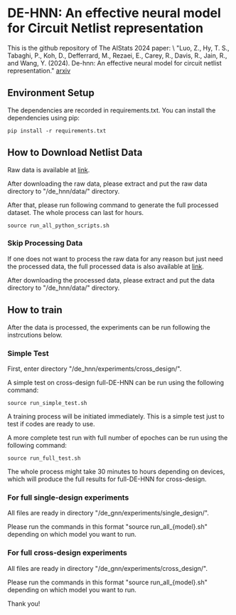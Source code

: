 # DE-HNN: An effective neural model for Circuit Netlist representation

This is the github repository of The AIStats 2024 paper: \\
"Luo, Z., Hy, T. S., Tabaghi, P., Koh, D., Defferrard, M., Rezaei, E., Carey, R., Davis, R., Jain, R., and Wang, Y. (2024). De-hnn: An effective neural model for circuit netlist representation." [arxiv](https://arxiv.org/abs/2404.00477)

## Environment Setup

The dependencies are recorded in requirements.txt. You can install the dependencies using pip:

```commandline
pip install -r requirements.txt
```

## How to Download Netlist Data

Raw data is available at [link](https://zenodo.org/records/10795280?token=eyJhbGciOiJIUzUxMiJ9.eyJpZCI6Ijk5NjM2MzZiLTg0ZmUtNDI2My04OTQ3LTljMjA5ZjA3N2Y1OSIsImRhdGEiOnt9LCJyYW5kb20iOiJlYzFmMGJlZTU3MzE1OWMzOTU2MWZkYTE3MzY5ZjRjOCJ9.WifQFExjW1CAW0ahf3e5Qr0OV9c2cw9_RUbOXUsvRbnKlkApNZwVCL_VPRJvAve0MJDC0DDOSx_RLiTvBimr0w). 

After downloading the raw data, please extract and put the raw data directory to "/de_hnn/data/" directory.

After that, please run following command to generate the full processed dataset. The whole process can last for hours.

```commandline
source run_all_python_scripts.sh
```
### Skip Processing Data

If one does not want to process the raw data for any reason but just need the processed data, the full processed data is also available at [link](https://zenodo.org/records/10795280?token=eyJhbGciOiJIUzUxMiJ9.eyJpZCI6Ijk5NjM2MzZiLTg0ZmUtNDI2My04OTQ3LTljMjA5ZjA3N2Y1OSIsImRhdGEiOnt9LCJyYW5kb20iOiJlYzFmMGJlZTU3MzE1OWMzOTU2MWZkYTE3MzY5ZjRjOCJ9.WifQFExjW1CAW0ahf3e5Qr0OV9c2cw9_RUbOXUsvRbnKlkApNZwVCL_VPRJvAve0MJDC0DDOSx_RLiTvBimr0w).

After downloading the processed data, please extract and put the data directory to "/de_hnn/data/" directory.

## How to train 

After the data is processed, the experiments can be run following the instrcutions below. 

### Simple Test

First, enter directory "/de_hnn/experiments/cross_design/".

A simple test on cross-design full-DE-HNN can be run using the following command:

```commandline
source run_simple_test.sh
```
A training process will be initiated immediately. This is a simple test just to test if codes are ready to use. 


A more complete test run with full number of epoches can be run using the following command:

```commandline
source run_full_test.sh
```

The whole process might take 30 minutes to hours depending on devices, which will produce the full results for full-DE-HNN for cross-design.


### For full single-design experiments

All files are ready in directory "/de_gnn/experiments/single_design/".

Please run the commands in this format "source run_all_{model}.sh" depending on which model you want to run. 


### For full cross-design experiments

All files are ready in directory "/de_gnn/experiments/cross_design/".

Please run the commands in this format "source run_all_{model}.sh" depending on which model you want to run.


Thank you!
